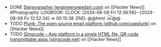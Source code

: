 - DONE [Stereographer (engineersneedart.com)](https://news.ycombinator.com/item?id=41169611) on [[Hacker News]] #Photography
  :LOGBOOK:
  CLOCK: [2024-08-09 Fri 12:36:56]--[2024-08-09 Fri 12:52:34] =>  00:15:38
  :END:
  @@html: <img src="https://www.engineersneedart.com/stereographer/StereographerScreenshot.jpg" class="article-cover" />@@
- TODO [Plunk: The open source email platform (github.com/useplunk)](https://news.ycombinator.com/item?id=41168971) on [[Hacker News]]
- TODO [Slingcode – App platform in a single HTML file, QR-code transmittable apps (slingcode.net)](https://news.ycombinator.com/item?id=41167116) on [[Hacker News]]